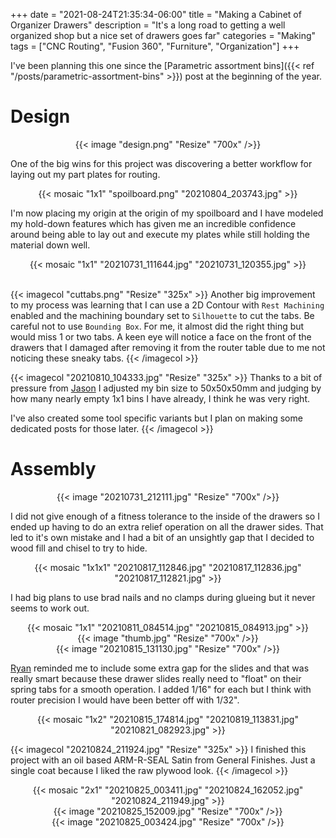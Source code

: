 +++
date = "2021-08-24T21:35:34-06:00"
title = "Making a Cabinet of Organizer Drawers"
description = "It's a long road to getting a well organized shop but a nice set of drawers goes far"
categories = "Making"
tags = ["CNC Routing", "Fusion 360", "Furniture", "Organization"]
+++

I've been planning this one since the [Parametric assortment bins]({{< ref "/posts/parametric-assortment-bins" >}}) post at the beginning of the year.

# Design

<center>
  {{< image "design.png" "Resize" "700x" />}}
</center>

One of the big wins for this project was discovering a better workflow for laying out my part plates for routing.

<center>
  {{< mosaic "1x1" "spoilboard.png" "20210804_203743.jpg" >}}
</center>

I'm now placing my origin at the origin of my spoilboard and I have modeled my hold-down features which has given me an incredible confidence around being able to lay out and execute my plates while still holding the material down well.

<center>
  {{< mosaic "1x1" "20210731_111644.jpg" "20210731_120355.jpg" >}}
</center>

<br/>

{{< imagecol "cuttabs.png" "Resize" "325x" >}}
  Another big improvement to my process was learning that I can use a 2D Contour with `Rest Machining` enabled and the machining boundary set to `Silhouette` to cut the tabs. Be careful not to use `Bounding Box`. For me, it almost did the right thing but would miss 1 or two tabs. A keen eye will notice a face on the front of the drawers that I damaged after removing it from the router table due to me not noticing these sneaky tabs.
{{< /imagecol >}}

{{< imagecol "20210810_104333.jpg" "Resize" "325x" >}}
  Thanks to a bit of pressure from [Jason](https://accidental.engineering/) I adjusted my bin size to 50x50x50mm and judging by how many nearly empty 1x1 bins I have already, I think he was very right.

  I've also created some tool specific variants but I plan on making some dedicated posts for those later.
{{< /imagecol >}}

# Assembly

<center>
  {{< image "20210731_212111.jpg" "Resize" "700x" />}}
</center>

I did not give enough of a fitness tolerance to the inside of the drawers so I ended up having to do an extra relief operation on all the drawer sides. That led to it's own mistake and I had a bit of an unsightly gap that I decided to wood fill and chisel to try to hide.

<center>
  {{< mosaic "1x1x1" "20210817_112846.jpg" "20210817_112836.jpg" "20210817_112821.jpg" >}}
</center>

I had big plans to use brad nails and no clamps during glueing but it never seems to work out.

<center>
  {{< mosaic "1x1" "20210811_084514.jpg" "20210815_084913.jpg" >}}
</center>

<center>
  {{< image "thumb.jpg" "Resize" "700x" />}}
</center>

<center>
  {{< image "20210815_131130.jpg" "Resize" "700x" />}}
</center>

[Ryan](https://www.linkedin.com/in/kramerryan/) reminded me to include some extra gap for the slides and that was really smart because these drawer slides really need to "float" on their spring tabs for a smooth operation. I added 1/16" for each but I think with router precision I would have been better off with 1/32".

<center>
  {{< mosaic "1x2" "20210815_174814.jpg" "20210819_113831.jpg" "20210821_082923.jpg" >}}
</center>

{{< imagecol "20210824_211924.jpg" "Resize" "325x" >}}
  I finished this project with an oil based ARM-R-SEAL Satin from General Finishes. Just a single coat because I liked the raw plywood look.
{{< /imagecol >}}

<center>
  {{< mosaic "2x1" "20210825_003411.jpg" "20210824_162052.jpg" "20210824_211949.jpg" >}}
</center>

<center>
  {{< image "20210825_152009.jpg" "Resize" "700x" />}}
</center>

<center>
  {{< image "20210825_003424.jpg" "Resize" "700x" />}}
</center>
